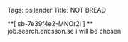 Tags: psilander
Title: NOT BREAD
  
**[ sb-7e39f4e2-MNOr2i ] **  
job.search.ericsson.se i will be chosen